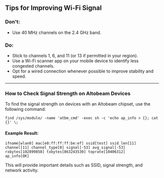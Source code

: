 ## Tips for Improving Wi-Fi Signal

### Don't:
- Use 40 MHz channels on the 2.4 GHz band.

### Do:
- Stick to channels 1, 6, and 11 (or 13 if permitted in your region).
- Use a Wi-Fi scanner app on your mobile device to identify less congested channels.
- Opt for a wired connection whenever possible to improve stability and speed.

---

### How to Check Signal Strength on Altobeam Devices

To find the signal strength on devices with an Altobeam chipset, use the following command:

```
find /sys/module/ -name 'atbm_cmd' -exec sh -c 'echo ap_info > {}; cat {}' \;
```

#### Example Result:

```
ifname[wlan0] mac[e0:ff:ff:ff:be:ef] ssid[test] ssid_len[11] channel[11] channel_type[0] signal[-53] avg_signal[-53] rxbytes[102899858] txbytes[863243530] toprate[10406312]
ap_info[OK]
```

This will provide important details such as SSID, signal strength, and network activity.
